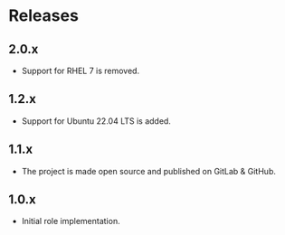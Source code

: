 # Releases

## 2.0.x

- Support for RHEL 7 is removed.

## 1.2.x

- Support for Ubuntu 22.04 LTS is added.

## 1.1.x

- The project is made open source and published on GitLab & GitHub.

## 1.0.x

- Initial role implementation.
